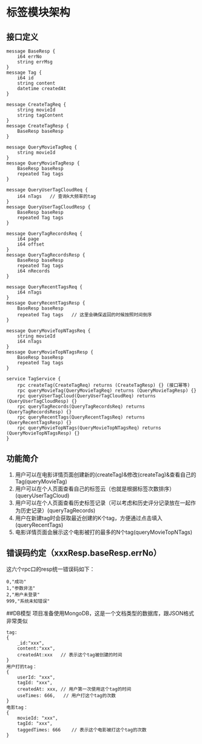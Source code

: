 # 标签模块架构
## 接口定义

```
message BaseResp {
    i64 errNo
    string errMsg
}
message Tag {
    i64 id
    string content
    datetime createdAt
}

message CreateTagReq {
    string movieId
    string tagContent
}
message CreateTagResp {
    BaseResp baseResp
}

message QueryMovieTagReq {
    string movieId
}
message QueryMovieTagResp {
    BaseResp baseResp
    repeated Tag tags
}

message QueryUserTagCloudReq {
    i64 nTags   // 查询k大频率的tag
}
message QueryUserTagCloudResp {
    BaseResp baseResp
    repeated Tag tags
}

message QueryTagRecordsReq {
    i64 page
    i64 offset
}
message QueryTagRecordsResp {
    BaseResp baseResp
    repeated Tag tags
    i64 nRecords
}

message QueryRecentTagsReq {
    i64 nTags
}
message QueryRecentTagsResp {
    BaseResp baseResp
    repeated Tag tags   // 这里会确保返回的时候按照时间倒序
}

message QueryMovieTopNTagsReq {
    string movieId
    i64 nTags
}
message QueryMovieTopNTagsResp {
    BaseResp baseResp
    repeated Tag tags
}

service TagService {
    rpc createTag(CreateTagReq) returns (CreateTagResp) {} (接口幂等)
    rpc queryMovieTag(QueryMovieTagReq) returns (QueryMovieTagResp) {}
    rpc queryUserTagCloud(QueryUserTagCloudReq) returns (QueryUserTagCloudResp) {}
    rpc queryTagRecords(QueryTagRecordsReq) returns (QueryTagRecordsResp) {}
    rpc queryRecentTags(QueryRecentTagsReq) returns (QueryRecentTagsResp) {}
    rpc queryMovieTopNTags(QueryMovieTopNTagsReq) returns (QueryMovieTopNTagsResp) {}
}
```

## 功能简介
1. 用户可以在电影详情页面创建新的(createTag)&修改(createTag)&查看自己的Tag(queryMovieTag)
2. 用户可以在个人页面查看自己的标签云（也就是根据标签次数排序）(queryUserTagCloud)
3. 用户可以在个人页面查看历史标签记录（可以考虑和历史评分记录放在一起作为历史记录）(queryTagRecords)
4. 用户在新建tag时会获取最近创建的K个tag，方便通过点击填入(queryRecentTags)
5. 电影详情页面会展示这个电影被打的最多的N个tag(queryMovieTopNTags)

## 错误码约定（xxxResp.baseResp.errNo）
这六个rpc口的resp统一错误码如下：
```
0,"成功"
1,"参数非法"
2,"用户未登录"
999,"系统未知错误"
```

##DB模型
项目准备使用MongoDB，这是一个文档类型的数据库，跟JSON格式非常类似
```
tag:
{
    _id:"xxx",
    content:"xxx",
    createdAt:xxx   // 表示这个tag被创建的时间
}
用户打的tag：
{
    userId: "xxx",
    tagId: "xxx",
    createdAt: xxx, // 用户第一次使用这个tag的时间
    useTimes: 666,   // 用户打这个tag的次数
}
电影tag：
{
    movieId: "xxx",
    tagId: "xxx",
    taggedTimes: 666    // 表示这个电影被打这个tag的次数
}
```